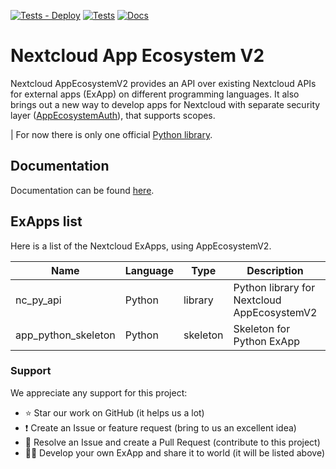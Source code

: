 [![Tests - Deploy](https://github.com/cloud-py-api/app_ecosystem_v2/actions/workflows/tests-deploy.yml/badge.svg)](https://github.com/cloud-py-api/app_ecosystem_v2/actions/workflows/tests-deploy.yml)
[![Tests](https://github.com/cloud-py-api/app_ecosystem_v2/actions/workflows/tests.yml/badge.svg)](https://github.com/cloud-py-api/app_ecosystem_v2/actions/workflows/tests.yml)
[![Docs](https://github.com/cloud-py-api/app_ecosystem_v2/actions/workflows/docs.yml/badge.svg)](https://cloud-py-api.github.io/app_ecosystem_v2/)

# Nextcloud App Ecosystem V2

Nextcloud AppEcosystemV2 provides an API over existing Nextcloud APIs for external apps (ExApp) 
on different programming languages.
It also brings out a new way to develop apps for Nextcloud with separate security layer ([AppEcosystemAuth](https://cloud-py-api.github.io/app_ecosystem_v2/authentication.html)),
that supports scopes.

| For now there is only one official [Python library](https://github.com/cloud-py-api/nc_py_api).

## Documentation

Documentation can be found [here](https://cloud-py-api.github.io/app_ecosystem_v2/).

## ExApps list

Here is a list of the Nextcloud ExApps, using AppEcosystemV2.

| Name                | Language | Type     | Description                                 | Link                                                          |
|---------------------|----------|----------|---------------------------------------------|---------------------------------------------------------------|
| nc_py_api           | Python   | library  | Python library for Nextcloud AppEcosystemV2 | [GitHub](https://github.com/cloud-py-api/nc_py_api)           |	
| app_python_skeleton | Python   | skeleton | Skeleton for Python ExApp                   | [GitHub](https://github.com/cloud-py-api/app_python_skeleton) |

### Support

We appreciate any support for this project:

- ⭐ Star our work on GitHub (it helps us a lot)
- ❗ Create an Issue or feature request (bring to us an excellent idea)
- 💁 Resolve an Issue and create a Pull Request (contribute to this project)
- 🧑‍💻 Develop your own ExApp and share it to world (it will be listed above)
